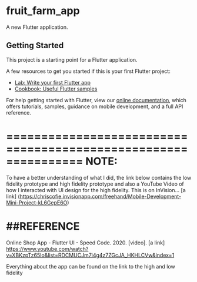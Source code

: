 # fruit_farm_app

A new Flutter application.

## Getting Started

This project is a starting point for a Flutter application.

A few resources to get you started if this is your first Flutter project:

- [Lab: Write your first Flutter app](https://flutter.dev/docs/get-started/codelab)
- [Cookbook: Useful Flutter samples](https://flutter.dev/docs/cookbook)

For help getting started with Flutter, view our
[online documentation](https://flutter.dev/docs), which offers tutorials,
samples, guidance on mobile development, and a full API reference.

===============================================================
NOTE:
===============================================================

To have a better understanding of what I did, the link below contains the low fidelity
prototype and high fidelity prototype and also a YouTube Video of how I interacted with 
UI design for the high fidelity. This is on InVision...
[a link] (https://chriscofie.invisionapp.com/freehand/Mobile-Development-Mini-Project-kL6GepE6O)

##REFERENCE
===================================================================
Online Shop App - Flutter UI - Speed Code. 2020. [video]. [a link] https://www.youtube.com/watch?v=XBKzpTz65Io&list=RDCMUCJm7i4g4z7ZGcJA_HKHLCVw&index=1
 
 Everything about the app can be found on the link to the high and low fidelity 